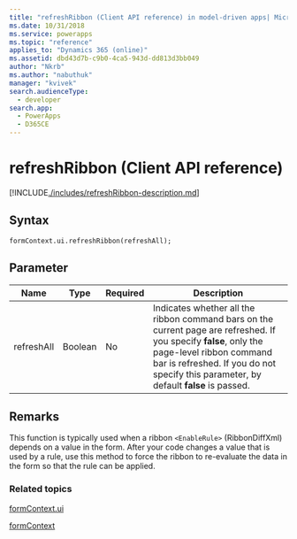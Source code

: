 ```yaml
---
title: "refreshRibbon (Client API reference) in model-driven apps| MicrosoftDocs"
ms.date: 10/31/2018
ms.service: powerapps
ms.topic: "reference"
applies_to: "Dynamics 365 (online)"
ms.assetid: dbd43d7b-c9b0-4ca5-943d-dd813d3bb049
author: "Nkrb"
ms.author: "nabuthuk"
manager: "kvivek"
search.audienceType: 
  - developer
search.app: 
  - PowerApps
  - D365CE
---
```

# refreshRibbon (Client API reference)



[!INCLUDE[./includes/refreshRibbon-description.md](./includes/refreshRibbon-description.md)]

## Syntax

`formContext.ui.refreshRibbon(refreshAll);`

## Parameter

|Name|Type|Required|Description|
|--|--|--|--|
|refreshAll|Boolean|No|Indicates whether all the ribbon command bars on the current page are refreshed. If you specify **false**, only the page-level ribbon command bar is refreshed. If you do not specify this parameter, by default **false** is passed.|

## Remarks

 This function is typically used when a ribbon `<EnableRule>` (RibbonDiffXml) depends on a value in the form. After your code changes a value that is used by a rule, use this method to force the ribbon to re-evaluate the data in the form so that the rule can be applied.

### Related topics

[formContext.ui](../formContext-ui.md)

[formContext](../../clientapi-form-context.md)

